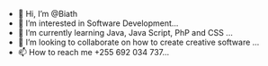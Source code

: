 - 👋 Hi, I’m @Biath
- 👀 I’m interested in Software Development...
- 🌱 I’m currently learning Java, Java Script, PhP and CSS ...
- 💞️ I’m looking to collaborate on how to create creative software ...
- 📫 How to reach me +255 692 034 737...

<!---
Biath/Biath is a ✨ special ✨ repository because its `README.md` (this file) appears on your GitHub profile.
You can click the Preview link to take a look at your changes.
--->

